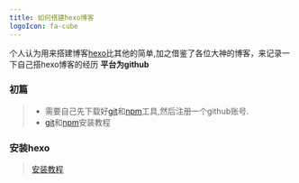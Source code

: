 ```yaml
---
title: 如何搭建hexo博客
logoIcon: fa-cube
---
```

个人认为用来搭建博客[hexo](https://hexo.io/zh-cn/)比其他的简单,加之借鉴了各位大神的博客，来记录一下自己搭hexo博客的经历 **平台为github** 

### 初篇
>+ 需要自己先下载好[git](https://git-scm.com/downloads)和[npm](https://nodejs.org/en/download/)工具,然后注册一个github账号.
>+ [git](https://blog.csdn.net/buknow/article/details/80325986)和[npm](https://www.cnblogs.com/goldlong/p/8027997.html)安装教程
### 安装hexo

>[安装教程](https://runindark.com/2019/03/23/My)

